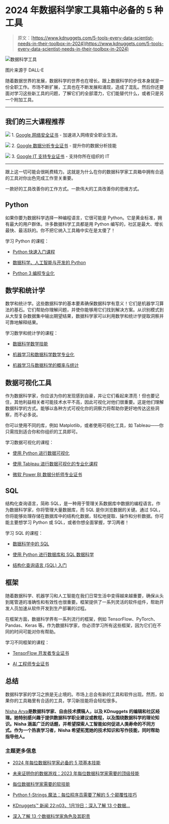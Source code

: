 # 2024 年数据科学家工具箱中必备的 5 种工具

> 原文：[https://www.kdnuggets.com/5-tools-every-data-scientist-needs-in-their-toolbox-in-2024](https://www.kdnuggets.com/5-tools-every-data-scientist-needs-in-their-toolbox-in-2024)

![数据科学工具](../Images/83ba9635e2c66a1e86235988f4305310.png)

图片来源于 DALL-E

随着数据世界的发展，数据科学的世界也在增长。跟上数据科学的步伐本身就是一份全职工作。市场不断扩展，工具也在不断发展和涌现，造成了混乱。然后你还要面对学习这些新工具的问题，了解它们的全部潜力，它们能替代什么，或者只是另一个附加工具。

* * *

## 我们的三大课程推荐

![](../Images/0244c01ba9267c002ef39d4907e0b8fb.png) 1\. [Google 网络安全证书](https://www.kdnuggets.com/google-cybersecurity) - 加速进入网络安全职业生涯。

![](../Images/e225c49c3c91745821c8c0368bf04711.png) 2\. [Google 数据分析专业证书](https://www.kdnuggets.com/google-data-analytics) - 提升你的数据分析技能

![](../Images/0244c01ba9267c002ef39d4907e0b8fb.png) 3\. [Google IT 支持专业证书](https://www.kdnuggets.com/google-itsupport) - 支持你所在组织的 IT

* * *

跟上这一切可能会很耗费精力。这就是为什么在你的数据科学家工具箱中拥有合适的工具对你出色完成工作至关重要。

一款好的工具改善你的工作方式。一款伟大的工具改善你的思维方式。

## Python

如果你要为数据科学选择一种编程语言，它很可能是 Python。它是黄金标准，拥有最大的用户群体。许多数据科学工具都是用 Python 编写的，社区是最大、增长最快、最活跃的。你不把它纳入工具箱中实在是太傻了！

学习 Python 的课程：

+   [Python 快速入门课程](https://imp.i384100.net/xkWQxy)

+   [数据科学、人工智能与开发的 Python](https://imp.i384100.net/Qyo4q6)

+   [Python 3 编程专业化](https://imp.i384100.net/jrkZEZ)

## 数学和统计学

数学和统计学。这些数据科学的基本要素确保数据科学有意义！它们是机器学习算法的基石。它们帮助你理解问题，并使你能够用它们找到解决方案。从识别模式到从大型复杂数据集中输出期望结果，数据科学家可以利用数学和统计学提取洞察并可靠地解释结果。

学习数学和统计学的课程：

+   [数据科学数学技能](https://imp.i384100.net/DKPnEa)

+   [机器学习和数据科学数学专业化](https://imp.i384100.net/rQZOvy)

+   [机器学习与数据科学的概率与统计](https://imp.i384100.net/PyX4LN)

## 数据可视化工具

作为数据科学家，你应该为你的发现感到自豪，并让它们看起来漂亮！但也要记住，其他利益相关者可能技术水平不高，因此可视化对他们很重要。这是他们理解数据科学的方式。能够以各种方式可视化你的洞察力将帮助你更好地传达这些洞察，而不必多说。

你可以使用不同的库，例如 Matplotlib，或者使用可视化工具，如 Tableau——你只需找到适合你和你组织的工具即可。

学习数据可视化的课程：

+   [使用 Python 进行数据可视化](https://imp.i384100.net/21EMOa)

+   [使用 Tableau 进行数据可视化的专业化课程](https://imp.i384100.net/3eno2k)

+   [微软 Power BI 数据分析师专业证书](https://imp.i384100.net/daQnx7)

## SQL

结构化查询语言，简称 SQL，是一种用于管理关系数据库中数据的编程语言。作为数据科学家，你将管理大量数据库，而 SQL 是你浏览数据的关键。通过 SQL，你将能够处理存储在数据库中的结构化数据，轻松地提取、操作和分析数据。你可能主要想学习 Python 或 SQL，或者你想全面掌握，学习两者！

学习 SQL 的课程：

+   [数据科学中的 SQL](https://imp.i384100.net/rQZOVy)

+   [使用 Python 进行数据库和 SQL 数据科学](https://imp.i384100.net/k0eZ53)

+   [结构化查询语言 (SQL) 入门](https://imp.i384100.net/GmeGa9)

## 框架

随着数据科学、机器学习和人工智能在我们日常生活中变得越来越重要，确保从头到尾管道的准确性和有效性也很重要。框架提供了一系列灵活的软件组件，帮助开发人员加速从软件开发到生产部署的过程。

在框架方面，数据科学界有一系列流行的框架，例如 TensorFlow、PyTorch、Pandas、Keras 等。作为数据科学家，你必须学习所有这些框架，因为它们在不同的时间可能对你有帮助。

学习不同框架的课程：

+   [TensorFlow 开发者专业证书](https://imp.i384100.net/NkZ45b)

+   [AI 工程师专业证书](https://imp.i384100.net/9gROmj)

## 总结

数据科学家的学习之旅是无止境的。市场上总会有新的工具和软件出现。然而，如果你的工具箱里有合适的工具，学习新技能将会轻松很多。

[Nisha Arya](https://www.linkedin.com/in/nisha-arya-ahmed/)**是数据科学家、自由技术撰稿人，以及 KDnuggets 的编辑和社区经理。她特别感兴趣于提供数据科学职业建议或教程，以及围绕数据科学的理论知识。Nisha 涵盖广泛的话题，并希望探索人工智能如何促进人类寿命的不同方式。作为一个热衷学习者，Nisha 希望拓宽她的技术知识和写作技能，同时帮助指导他人。**

### 主题更多信息

+   [2024 年每位数据科学家必备的 5 项基本技能](https://www.kdnuggets.com/5-essential-skills-every-data-scientist-needs-in-2024)

+   [未来证明你的数据游戏：2023 年每位数据科学家需要的顶级技能](https://www.kdnuggets.com/futureproof-your-data-game-top-skills-every-data-scientist-needs-in-2023)

+   [每位数据科学家需要的软技能](https://www.kdnuggets.com/soft-skills-every-data-scientist-needs)

+   [Python f-Strings 魔法：每位程序员需要了解的 5 个颠覆性技巧](https://www.kdnuggets.com/python-fstrings-magic-5-gamechanging-tricks-every-coder-needs-to-know)

+   [KDnuggets™ 新闻 22:n03，1月19日：深入了解 13 个数据…](https://www.kdnuggets.com/2022/n03.html)

+   [深入了解 13 个数据科学家角色及其职责](https://www.kdnuggets.com/2022/01/deep-look-13-data-scientist-roles-responsibilities.html)
